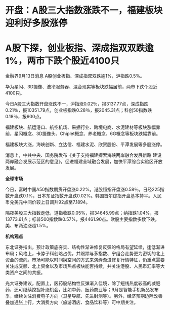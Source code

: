 # 开盘：A股三大指数涨跌不一，福建板块迎利好多股涨停

# A股下探，创业板指、深成指双双跌逾1%，两市下跌个股近4100只

金融界9月13日消息 A股创业板指、深成指双双跌逾1%，沪指跌0.5%。

华为星闪、3D摄像、液冷服务器、混合现实等板块跌幅居前，两市下跌个股近4100只。

今日A股三大指数开盘涨跌不一，沪指涨0.02％，报3137.77点，深成指跌0.21％，报10351.79点，创业板指跌0.28％，报2045.31点；科创50指数跌0.18％，报900点。

福建板块、航运港口、航空机场、采掘行业、跨境电商、水泥建材等板块涨幅靠前，星闪概念、3D摄像头、Chiplet概念、养老概念、6G概念等板块跌幅靠前。

福建板块大涨，海峡创新、立达信、福建水泥、欣贺股份、平潭发展等多股涨停。

消息上，中共中央、国务院发布《关于支持福建探索海峡两岸融合发展新路 建设两岸融合发展示范区的意见》，促进福建全域融合发展，加快平潭综合实验区开放发展。

**全球市场**

今日，富时中国A50指数期货开盘涨0.22%。港股恒指开盘涨0.58％。日经225指数开盘跌0.1%，日本东证指数开盘跌0.02%。韩国首尔综指开盘基本持平。人民币兑美元中间价较上日调升92点至7.1894。

隔夜美股三大指数走低，道指收跌0.05%，报34645.99点；纳指跌1.04%，报13773.61点；标普500指数跌0.57%，报4461.90点。欧股主要指数多数下跌。美、布两油涨超1.5%。

**机构观点**

东北证券指出，预计政策底夯实、结构性渐进修复反弹的格局有望延续，逢低渐进布局；风格上，卡脖子科创略占优，并跟踪与茅指数、宁组合走势更为密切的北上资金的流向。市场可能以时间换空间的方式来演绎渐进修复行情特征，仍重点需要关注成交额、北上资金以及市场热点板块能否持续，并关注港股、人民币汇率等大类资产之间的共振。

光大证券建议，配置上，医药股结构性反弹渐入佳境，除了短线热度较高的减肥药，还可继续挖掘补涨机会，比如中药、医药商业等；9月是智能手机新品发布季，继续关注消费电子方向（卫星导航、先进封测等）。另外，经济预期边际改善叠加通胀上行，大消费方向（旅游酒店、食品饮料等）可中期关注。

